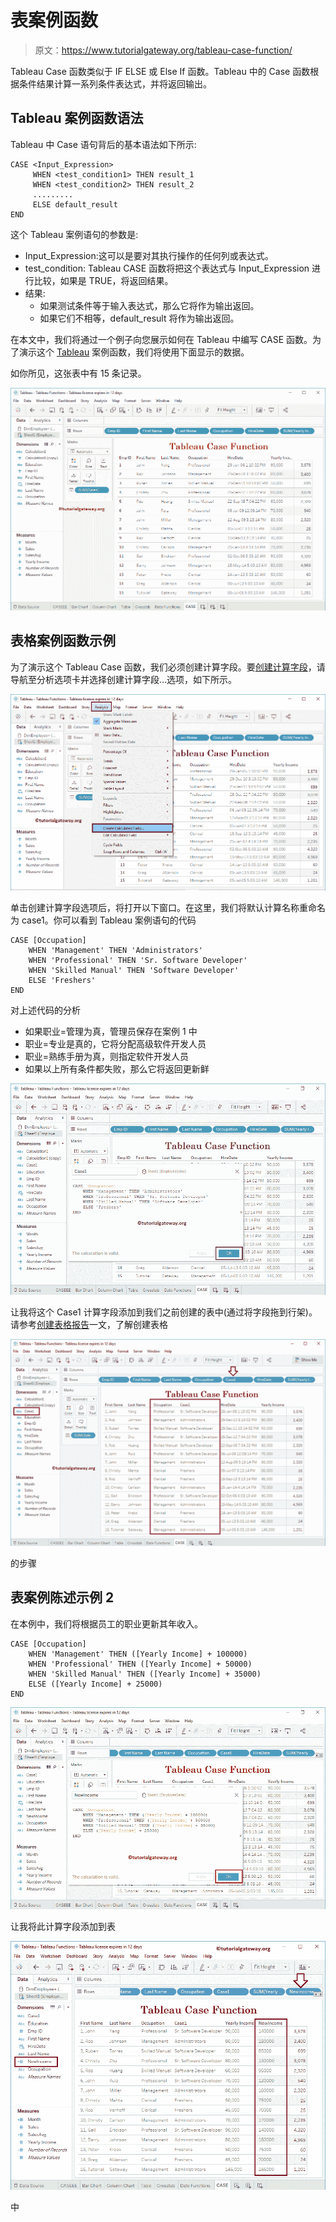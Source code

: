 # 表案例函数

> 原文：<https://www.tutorialgateway.org/tableau-case-function/>

Tableau Case 函数类似于 IF ELSE 或 Else If 函数。Tableau 中的 Case 函数根据条件结果计算一系列条件表达式，并将返回输出。

## Tableau 案例函数语法

Tableau 中 Case 语句背后的基本语法如下所示:

```
CASE <Input_Expression>
     WHEN <test_condition1> THEN result_1
     WHEN <test_condition2> THEN result_2
     .........
     ELSE default_result
END
```

这个 Tableau 案例语句的参数是:

*   Input_Expression:这可以是要对其执行操作的任何列或表达式。
*   test_condition: Tableau CASE 函数将把这个表达式与 Input_Expression 进行比较，如果是 TRUE，将返回结果。
*   结果:
    *   如果测试条件等于输入表达式，那么它将作为输出返回。
    *   如果它们不相等，default_result 将作为输出返回。

在本文中，我们将通过一个例子向您展示如何在 Tableau 中编写 CASE 函数。为了演示这个 [Tableau](https://www.tutorialgateway.org/tableau/) 案例函数，我们将使用下面显示的数据。

如你所见，这张表中有 15 条记录。

![Tableau Case Function 1](img/47bb192bdceda50611bff493e5b8a3a0.png)

## 表格案例函数示例

为了演示这个 Tableau Case 函数，我们必须创建计算字段。要[创建计算字段](https://www.tutorialgateway.org/calculated-field-tableau/)，请导航至分析选项卡并选择创建计算字段…选项，如下所示。

![Tableau Case Function 2](img/61670742de8a37c9c1ef4f57c729ddd1.png)

单击创建计算字段选项后，将打开以下窗口。在这里，我们将默认计算名称重命名为 case1。你可以看到 Tableau 案例语句的代码

```
CASE [Occupation]
    WHEN 'Management' THEN 'Administrators'
    WHEN 'Professional' THEN 'Sr. Software Developer'
    WHEN 'Skilled Manual' THEN 'Software Developer'
    ELSE 'Freshers'
END
```

对上述代码的分析

*   如果职业=管理为真，管理员保存在案例 1 中
*   职业=专业是真的，它将分配高级软件开发人员
*   职业=熟练手册为真，则指定软件开发人员
*   如果以上所有条件都失败，那么它将返回更新鲜

![Tableau Case Function 3](img/01b2471ce686e92b8bb5d82f2a3ff0b7.png)

让我将这个 Case1 计算字段添加到我们之前创建的表中(通过将字段拖到行架)。请参考[创建表格报告](https://www.tutorialgateway.org/tableau-table-report/)一文，了解创建表格

![Tableau Case Function 4](img/7de7bbb2d365e7650eda6cf4068e4c53.png)

的步骤

## 表案例陈述示例 2

在本例中，我们将根据员工的职业更新其年收入。

```
CASE [Occupation]
    WHEN 'Management' THEN ([Yearly Income] + 100000)
    WHEN 'Professional' THEN ([Yearly Income] + 50000)
    WHEN 'Skilled Manual' THEN ([Yearly Income] + 35000)
    ELSE ([Yearly Income] + 25000)
END

```

![Tableau Case Function 5](img/03857c0186811d177f72ca96df848afc.png)

让我将此计算字段添加到表

![Tableau Case Function 6](img/e1e254714d7c942246252a7304db9332.png)

中